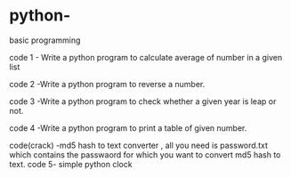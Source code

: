 # python-
basic programming

code 1 - Write a python program to calculate average of number in a given list

code 2 -Write a python program to reverse a number.

code 3 -Write a python program to check whether a given year is leap or not.

code 4 -Write a python program to print a table of given number.

code(crack) -md5 hash to text converter , all you need is password.txt which contains the passwaord for which you want to convert md5 hash to text.
code 5- simple python clock
